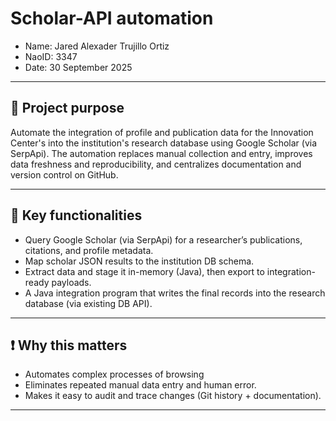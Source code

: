# Scholar-API automation

- Name: Jared Alexader Trujillo Ortiz
- NaoID: 3347
- Date: 30 September 2025

---

## 🎯 Project purpose
Automate the integration of profile and publication data for the Innovation Center's into the institution's research database using Google Scholar (via SerpApi). The automation replaces manual collection and entry, improves data freshness and reproducibility, and centralizes documentation and version control on GitHub.

---

## 🔑 Key functionalities
- Query Google Scholar (via SerpApi) for a researcher’s publications, citations, and profile metadata.
- Map scholar JSON results to the institution DB schema.
- Extract data and stage it in-memory (Java), then export to integration-ready payloads.
- A Java integration program that writes the final records into the research database (via existing DB API).

---

## ❗ Why this matters
- Automates complex processes of browsing
- Eliminates repeated manual data entry and human error.
- Makes it easy to audit and trace changes (Git history + documentation).

---

